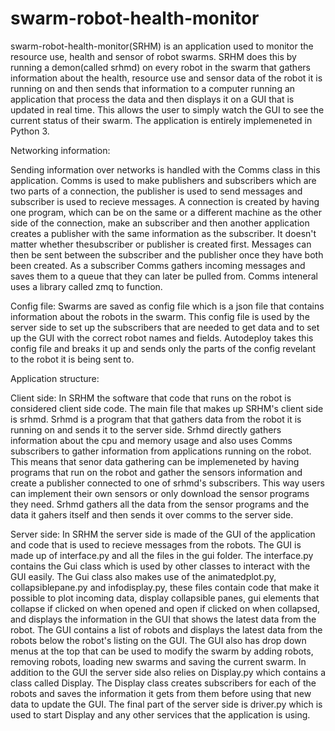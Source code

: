 # swarm-robot-health-monitor
swarm-robot-health-monitor(SRHM) is an application used to monitor the resource use, health and sensor of robot swarms.
SRHM does this by running a demon(called srhmd) on every robot in the swarm that gathers information about the 
health, resource use and sensor data of the robot it is running on and then sends that information to a computer running
an application that process the data and then displays it on a GUI that is updated in real time.  This allows the user to
simply watch the GUI to see the current status of their swarm.  The application is entirely implemeneted in Python 3.


Networking information:

Sending information over networks is handled with the Comms class in this application.  Comms is used to make publishers
and subscribers which are two parts of a connection, the publisher is used to send messages and subscriber is used to recieve
messages.  A connection is created by having one program, which can be on the same or a different machine 
as the other side of the connection, make an subscriber and then another application creates a publisher with the same 
information as the subscriber.  It doesn't matter whether thesubscriber or publisher is created first.  Messages can then be sent between the subscriber and the publisher once they have both been created. As a subscriber Comms gathers 
incoming messages and saves them to a queue that they can later be pulled from.  Comms inteneral uses a library called 
zmq to function.

Config file:
Swarms are saved as config file which is a json file that contains information about the robots in the swarm.
This config file is used by the server side to set up the subscribers that are needed to get data and to set up the
GUI with the correct robot names and fields.  Autodeploy takes this config file and breaks it up and sends only the parts
of the config revelant to the robot it is being sent to.


Application structure:

Client side:
In SRHM the software that code that runs on the robot is considered client side code.  The main file that makes up 
SRHM's client side is srhmd.  Srhmd is a program that that gathers data from the robot it is running on and sends it
to the server side.  Srhmd directly gathers information about the cpu and memory usage and also uses Comms subscribers
to gather information from applications running on the robot.  This means that senor data gathering can be implemeneted 
by having programs that run on the robot and gather the sensors information and create a publisher connected to one of 
srhmd's subscribers.  This way users can implement their own sensors or only download the sensor programs they need.
Srhmd gathers all the data from the sensor programs and the data it gahers itself and then sends it over comms to the
server side.

Server side:
In SRHM the server side is made of the GUI of the application and code that is used to recieve messages from the robots.
The GUI is made up of interface.py and all the files in the gui folder.  The interface.py contains the Gui class which is
used by other classes to interact with the GUI easily.  The Gui class also makes use of the animatedplot.py, 
collapsiblepane.py and infodisplay.py, these files contain code that make it possible to plot incoming data, display
collapsible panes, gui elements that collapse if clicked on when opened and open if clicked on when collapsed, and
displays the information in the GUI that shows the latest data from the robot.  The GUI contains a list of robots and
displays the latest data from the robots below the robot's listing on the GUI.  The GUI also has drop down menus at the top
that can be used to modify the swarm by adding robots, removing robots, loading new swarms and saving the current swarm.
In addition to the GUI the server side also relies on Display.py which contains a class called Display.  The Display class
creates subscribers for each of the robots and saves the information it gets from them before using that new data to update
the GUI.  The final part of the server side is driver.py which is used to start Display and any other services that the
application is using.

